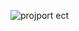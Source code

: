 ![proj![port](https://github.com/user-attachments/assets/8a2c1b19-3ccb-4453-9919-de4e49549a73)
ect](https://github.com/user-attachments/assets/aa7b160e-86a4-4c7f-9e70-17c6d462b4ec)
